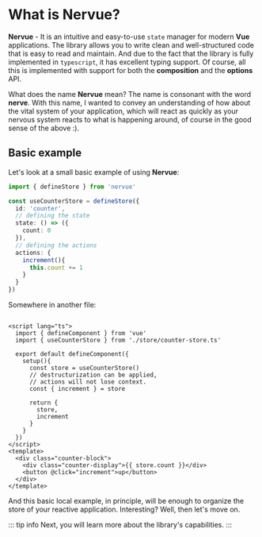# What is Nervue?

**Nervue** - It is an intuitive and easy-to-use ``state`` manager for modern **Vue** applications.
The library allows you to write clean and well-structured code that is easy to read and maintain.
And due to the fact that the library is fully implemented in ```typescript```, it has excellent typing support.
Of course, all this is implemented with support for both the **composition** and the **options** API.

What does the name **Nervue** mean? The name is consonant with the word **nerve**.
With this name, I wanted to convey an understanding of how about the vital system of your application, which will react
as quickly as your nervous system reacts to what is happening around, of course in the good sense of the above :).

## Basic example

Let's look at a small basic example of using **Nervue**:

```typescript
import { defineStore } from 'nervue'

const useCounterStore = defineStore({
  id: 'counter',
  // defining the state
  state: () => ({
    count: 0
  }),
  // defining the actions
  actions: {
    increment(){
      this.count += 1
    }
  }
})
```

Somewhere in another file:

```vue

<script lang="ts">
  import { defineComponent } from 'vue'
  import { useCounterStore } from './store/counter-store.ts'

  export default defineComponent({
    setup(){
      const store = useCounterStore()
      // destructurization can be applied,
      // actions will not lose context.
      const { increment } = store

      return {
        store,
        increment
      }
    }
  })
</script>
<template>
  <div class="counter-block">
    <div class="counter-display">{{ store.count }}</div>
    <button @click="increment">up</button>
  </div>
</template>
```

And this basic local example, in principle, will be enough to organize
the store of your reactive application. Interesting? Well, then let's move on.

::: tip info
Next, you will learn more about the library's capabilities.
:::
